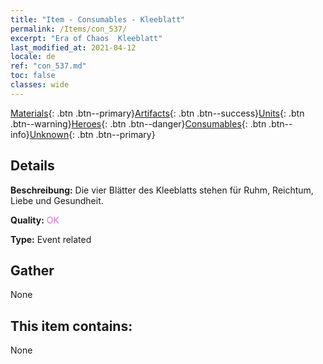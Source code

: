 ```yaml
---
title: "Item - Consumables - Kleeblatt"
permalink: /Items/con_537/
excerpt: "Era of Chaos  Kleeblatt"
last_modified_at: 2021-04-12
locale: de
ref: "con_537.md"
toc: false
classes: wide
---
```

 [Materials](/de/Items/){: .btn .btn--primary}[Artifacts](/de/Items/Artifacts/){: .btn .btn--success}[Units](/de/Items/Units/){: .btn .btn--warning}[Heroes](/de/Items/Heroes/){: .btn .btn--danger}[Consumables](/de/Items/Consumables/){: .btn .btn--info}[Unknown](/de/Items/Unknown/){: .btn .btn--primary}

## Details
 **Beschreibung:** Die vier Blätter des Kleeblatts stehen für Ruhm, Reichtum, Liebe und Gesundheit.

 **Quality:** <span style="color: #DA70D6">OK</span>

 **Type:** Event related

## Gather

  None

## This item contains:

  None

